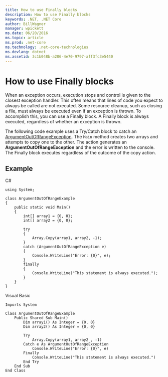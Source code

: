 ```yaml
---
title: How to use Finally blocks
description: How to use Finally blocks
keywords: .NET, .NET Core
author: BillWagner
manager: wpickett
ms.date: 06/20/2016
ms.topic: article
ms.prod: .net-core
ms.technology: .net-core-technologies
ms.devlang: dotnet
ms.assetid: 3c1b048b-a206-4e70-9797-aff3fc3e5440
---
```


# How to use Finally blocks

When an exception occurs, execution stops and control is given to the closest exception handler. This often means that lines of code you expect to always be called are not executed. Some resource cleanup, such as closing a file, must always be executed even if an exception is thrown. To accomplish this, you can use a Finally block. A Finally block is always executed, regardless of whether an exception is thrown.

The following code example uses a Try/Catch block to catch an [ArgumentOutOfRangeException](https://msdn.microsoft.com/library/system.argumentoutofrangeexception). The `Main` method creates two arrays and attempts to copy one to the other. The action generates an **ArgumentOutOfRangeException** and the error is written to the console. The Finally block executes regardless of the outcome of the copy action.

## Example

C#
```
using System;

class ArgumentOutOfRangeExample
{
    public static void Main()
    {
        int[] array1 = {0, 0};
        int[] array2 = {0, 0};

        try
        {
            Array.Copy(array1, array2, -1);
        }
        catch (ArgumentOutOfRangeException e)
        {
            Console.WriteLine("Error: {0}", e);
        }
        finally
        {
            Console.WriteLine("This statement is always executed.");
        }
    }
}
```

Visual Basic
```
Imports System

Class ArgumentOutOfRangeExample
    Public Shared Sub Main()
        Dim array1() As Integer = {0, 0}
        Dim array2() As Integer = {0, 0}

        Try
            Array.Copy(array1, array2 , -1)
        Catch e As ArgumentOutOfRangeException
            Console.WriteLine("Error: {0}", e)
        Finally
            Console.WriteLine("This statement is always executed.")
        End Try
    End Sub
End Class
```
